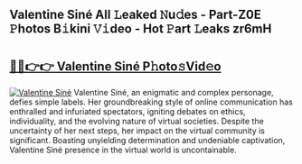 ## Valentine Siné All 𝙻eaked 𝙽u𝚍es - Part-Z0E 𝙿hotos B𝚒kini 𝚅𝚒deo - Hot 𝙿art 𝙻eaks zr6mH

# <h2><a href="http://ld0hlbv.urlbe.top/?page=Valentine+Sin%c3%a9">🔗🔗👉👉 Valentine Siné P𝚑oto𝚜Vid𝚎o</a></h2>

[![Valentine Siné](https://i.imgur.com/eBuTRDB.gif)](http://ld0hlbv.urlbe.top/?page=Valentine+Sin%c3%a9)
Valentine Siné, an enigmatic and complex personage, defies simple labels. Her groundbreaking style of online communication has enthralled and infuriated spectators, igniting debates on ethics, individuality, and the evolving nature of virtual societies. Despite the uncertainty of her next steps, her impact on the virtual community is significant. Boasting unyielding determination and undeniable captivation, Valentine Siné presence in the virtual world is uncontainable.
